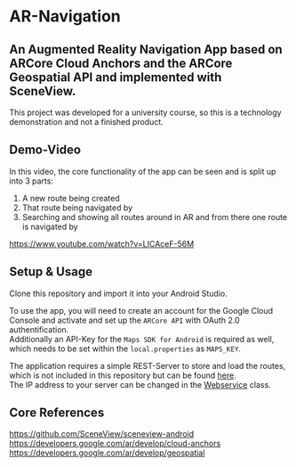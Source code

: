 # AR-Navigation
## An Augmented Reality Navigation App based on ARCore Cloud Anchors and the ARCore Geospatial API and implemented with SceneView.

This project was developed for a university course, so this is a technology demonstration and not a finished product.

## Demo-Video
In this video, the core functionality of the app can be seen and is split up into 3 parts:
1. A new route being created
2. That route being navigated by
3. Searching and showing all routes around in AR and from there one route is navigated by

https://www.youtube.com/watch?v=LICAceF-56M


## Setup & Usage
Clone this repository and import it into your Android Studio.

To use the app, you will need to create an account for the Google Cloud Console and activate and set up the `ARCore API` with OAuth 2.0 authentification.  
Additionally an API-Key for the `Maps SDK for Android` is required as well, which needs to be set within the `local.properties` as `MAPS_KEY`.

The application requires a simple REST-Server to store and load the routes, which is not included in this repository but can be found [here](https://github.com/morhenny/ar-navigation-server).  
The IP address to your server can be changed in the [Webservice](https://github.com/morhenny/ar-navigation/blob/master/app/src/main/java/de/morhenn/ar_navigation/persistance/Webservice.kt) class.

## Core References

https://github.com/SceneView/sceneview-android  
https://developers.google.com/ar/develop/cloud-anchors  
https://developers.google.com/ar/develop/geospatial
